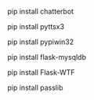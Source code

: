 pip install chatterbot

pip install pyttsx3

pip install pypiwin32

pip install flask-mysqldb

pip install Flask-WTF

pip install passlib

